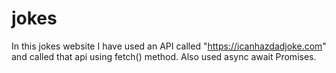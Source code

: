 # jokes
In this jokes website I have used an API called "https://icanhazdadjoke.com" and called that api using fetch() method.
Also used async await Promises.
